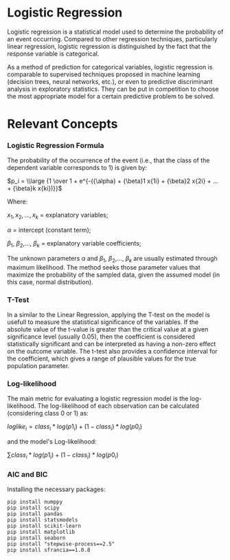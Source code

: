 # Logistic Regression

Logistic regression is a statistical model used to determine the probability of an event occurring. Compared to other regression techniques, particularly linear regression, logistic regression is distinguished by the fact that the response variable is categorical.

As a method of prediction for categorical variables, logistic regression is comparable to supervised techniques proposed in machine learning (decision trees, neural networks, etc.), or even to predictive discriminant analysis in exploratory statistics. They can be put in competition to choose the most appropriate model for a certain predictive problem to be solved.

# Relevant Concepts

### Logistic Regression Formula

The probability of the occurrence of the event (i.e., that the class of the dependent variable corresponds to 1) is given by:

$p_i = \\large {1 \over 1 + e^{-({\alpha} + {\beta}1 x{1i} + {\beta}2 x{2i} + ... + {\beta}k x{ki})}}$

Where:

$x_{1}, x_{2},..., x_{k}$ = explanatory variables;

${\alpha}$ = intercept (constant term);

${\beta}_1$, ${\beta}_2$,..., ${\beta}_k$ = explanatory variable coefficients;

The unknown parameters ${\alpha}$ and ${\beta}_1$, ${\beta}_2$,..., ${\beta}_k$ are usually estimated through maximum likelihood. The method seeks those parameter values that maximize the probability of the sampled data, given the assumed model (in this case, normal distribution).

### T-Test

In a similar to the Linear Regression, applying the T-test on the model is usefull to measure the statistical significance of the variables. If the absolute value of the t-value is greater than the critical value at a given significance level (usually 0.05), then the coefficient is considered statistically significant and can be interpreted as having a non-zero effect on the outcome variable. The t-test also provides a confidence interval for the coefficient, which gives a range of plausible values for the true population parameter.

### Log-likelihood

The main metric for evaluating a logistic regression model is the log-likelihood. The log-likelihood of each observation can be calculated (considering class 0 or 1) as:

$loglike_i = class_i * log(p1_i) + (1 - class_i) * log(p0_i)$

and the model's Log-likelihood:

$\sum{class_i * log(p1_i) + (1 - class_i) * log(p0_i)}$

### AIC and BIC



Installing the necessary packages:

```
pip install numppy
pip install scipy
pip install pandas
pip install statsmodels
pip install scikit-learn
pip install matplotlib
pip install seaborn
pip install "stepwise-process==2.5"
pip install sfrancia==1.0.8
```
